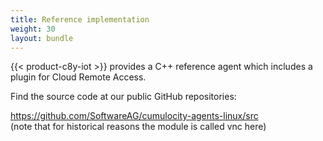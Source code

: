 ```yaml
---
title: Reference implementation
weight: 30
layout: bundle
---
```


{{< product-c8y-iot >}} provides a C++ reference agent which includes a plugin for Cloud Remote Access. 

Find the source code at our public GitHub repositories:

https://github.com/SoftwareAG/cumulocity-agents-linux/src <br>
(note that for historical reasons the module is called vnc here)

